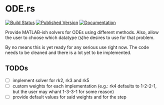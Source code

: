 # ODE.rs

[![Build Status](https://travis-ci.org/DonRyuDragoni/ODE.rs.svg?branch=master)](https://travis-ci.org/DonRyuDragoni/ODE.rs)
[![Published Version](https://img.shields.io/crates/v/ode.svg)](https://crates.io/crates/ode)
[![Documentation](https://docs.rs/ode/badge.svg)](https://docs.rs/ode/)

Provide MATLAB-ish solvers for ODEs using different methods. Also, allow the
user to choose which datatype (s)he desires to use for that problem.

By no means this is yet ready for any serious use right now. The code needs to
be cleaned and there is a lot yet to be implemented.

## TODOs

- [ ] implement solver for rk2, rk3 and rk5
- [ ] custom weights for each implementation (e.g.: rk4 defaults to 1-2-2-1, but
  the user may whant 1-3-3-1 for some reason)
- [ ] provide default values for said weights and for the step
